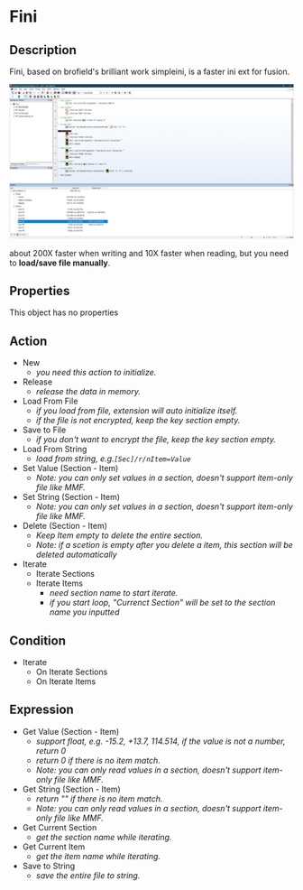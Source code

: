 # Fini

## Description

Fini, based on brofield's brilliant work simpleini, is a faster ini ext for fusion.

![BenchMark](BenchMark.png)

about 200X faster when writing and 10X faster when reading, but you need to **load/save file manually**.

## Properties

This object has no properties

## Action

- New
  - *you need this action to initialize.*
- Release
  - *release the data in memory.*
- Load From File
  - *if you load from file, extension will auto initialize itself.*
  - *if the file is not encrypted, keep the key section empty.*
- Save to File
  - *if you don't want to encrypt the file, keep the key section empty.*
- Load From String
  - *load from string, e.g.`[Sec]/r/nItem=Value`*
- Set Value (Section - Item)
  - *Note: you can only set values in a section, doesn't support item-only file like MMF.*
- Set String (Section - Item)
  - *Note: you can only set values in a section, doesn't support item-only file like MMF.*
- Delete (Section - Item)
  - *Keep Item empty to delete the entire section.*
  - *Note: if a scetion is empty after you delete a item, this section will be deleted automatically*
- Iterate
  - Iterate Sections
  - Iterate Items
    - *need section name to start iterate.*
    - *if you start loop, "Currenct Section" will be set to the section name you inputted*

## Condition

- Iterate
  - On Iterate Sections
  - On Iterate Items

## Expression

- Get Value (Section - Item)
  - *support float, e.g. -15.2, +13.7, 114.514, if the value is not a number, return 0*
  - *return 0 if there is no item match.*
  - *Note: you can only read values in a section, doesn't support item-only file like MMF.*
- Get String (Section - Item)
  - *return "" if there is no item match.*
  - *Note: you can only read values in a section, doesn't support item-only file like MMF.*
- Get Current Section
  - *get the section name while iterating.*
- Get Current Item
  - *get the item name while iterating.*
- Save to String
  - *save the entire file to string.*
